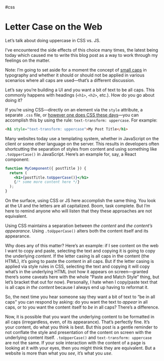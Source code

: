 #css

# Letter Case on the Web

Let’s talk about doing uppercase in CSS vs. JS.

I’ve encountered the side effects of this choice many times, the latest being today which caused me to write this blog post as a way to work through my feelings on the matter.

Note: I’m going to set aside for a moment the concept of [small caps](https://en.wikipedia.org/wiki/Small_caps) in typography and whether it should or should not be applied in various scenarios where all caps are used—that’s a different discussion.

Let’s say you’re building a UI and you want a bit of text to be all caps. This commonly happens with headings (`<h1>`, `<h2>`, etc.). How do you go about doing it?

If you’re using CSS—directly on an element via the `style` attribute, a separate `.css` file, or [however one does CSS these days](https://blog.jim-nielsen.com/2019/thoughts-on-jeremy-keiths-split/)—you can accomplish this by using the rule: `text-transform: uppercase`. For example:

```html
<h1 style="text-transform: uppercase">My Post Title</h1>
```

Many websites today use a templating system, whether in JavaScript on the client or some other language on the server. This results in developers often shortcutting the separation of styles from content and using something like `.toUpperCase()` in JavaScript. Here’s an example for, say, a React component:

```jsx
function MyComponent({ postTitle }) {
  return (
    <h1>{postTitle.toUpperCase()}</h1>
    {/* some more content here */}
  );
}
```

On the surface, using CSS or JS here accomplish the same thing. You look at the UI and the letters are all capitalized. Boom, task complete. But I’m here to remind anyone who will listen that they these approaches are not equivalent.

Using CSS maintains a separation between _the content_ and _the content’s appearance_. Using `.toUpperCase()` alters both the content itself and its appearance.

Why does any of this matter? Here’s an example: if I see content on the web I want to copy and paste, selecting the text and copying it is going to copy the underlying _content_. If the letter casing is all caps in the content (the HTML), it’s going to paste the content in all caps. But if the letter casing is applied via style rules in CSS, selecting the text and copying it will copy what’s in the underlying HTML (not how it appears on screen—granted there’s some caveats here with the whole “Paste and Match Style” thing, but let’s bracket that out for now). Personally, I hate when I copy/paste text that is all caps _in the content_ because I always end up having to reformat it. 

So, the next time you hear someone say they want a bit of text to “be in all caps” you can respond by asking: do you want the text to _appear_ in all caps, or to you want the content itself to _be_ in all caps? There’s a difference.

Now, it is possible that you want the underlying content to be formatted in all caps (irregardless, even, of its appearance). That’s perfectly fine. It’s your content, do what you think is best. But this post is a gentle reminder to not conflate the style and presentation of the content on screen with the underlying content itself. `.toUpperCase()` and `text-transform: uppercase` are not the same. If your sole interaction with the content of a page is looking at it with your eyes, then you might think they are equivalent. But a website is more than what you _see_, it’s what you _use_.

